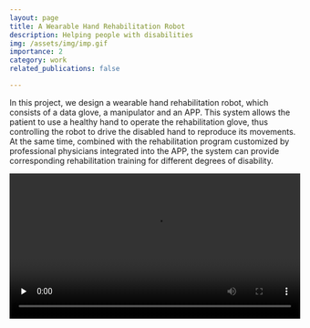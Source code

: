 ```yaml
---
layout: page
title: A Wearable Hand Rehabilitation Robot
description: Helping people with disabilities
img: /assets/img/imp.gif
importance: 2
category: work
related_publications: false

---
```

In this project, we design a wearable hand rehabilitation robot, which consists of a data glove, a manipulator and an APP. This system allows the patient to use a healthy hand to operate the rehabilitation glove, thus controlling the robot to drive the disabled hand to reproduce its movements. At the same time, combined with the rehabilitation program customized by professional physicians integrated into the APP, the system can provide corresponding rehabilitation training for different degrees of disability.

<video id="video0" controls="" preload="none" width=510>
    <source id="0mp4" src="/assets/img/my_video.mp4" type="video/mp4">
</videos>
